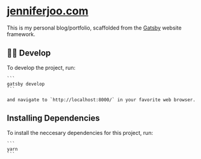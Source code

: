 # [jenniferjoo.com](jenniferjoo.com)

This is my personal blog/portfolio, scaffolded from the [Gatsby](https://www.gatsbyjs.org) website framework.

## 👩‍💻 Develop

To develop the project, run:

    ```
    gatsby develop
    ```

    and navigate to `http://localhost:8000/` in your favorite web browser.


## Installing Dependencies

To install the neccesary dependencies for this project, run:

    ```
    yarn
    ```
